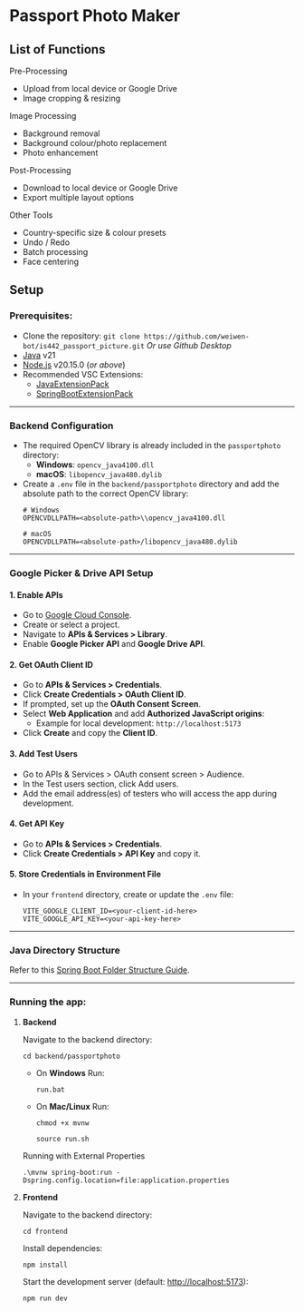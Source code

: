 # Passport Photo Maker

## List of Functions
Pre-Processing
- Upload from local device or Google Drive
- Image cropping & resizing

Image Processing
- Background removal
- Background colour/photo replacement
- Photo enhancement

Post-Processing
- Download to local device or Google Drive
- Export multiple layout options

Other Tools
- Country-specific size & colour presets
- Undo / Redo
- Batch processing
- Face centering

## Setup

### Prerequisites:

- Clone the repository: 
    `git clone https://github.com/weiwen-bot/is442_passport_picture.git`
    _Or use Github Desktop_
- [Java](https://www.oracle.com/java/technologies/javase/jdk21-archive-downloads.html) v21
- [Node.js](https://nodejs.org/en/) v20.15.0 (_or above_)
- Recommended VSC Extensions:
    - [JavaExtensionPack](https://marketplace.visualstudio.com/items?itemName=vscjava.vscode-java-pack)
    - [SpringBootExtensionPack](https://marketplace.visualstudio.com/items?itemName=vmware.vscode-boot-dev-pack)

---

### Backend Configuration

- The required OpenCV library is already included in the `passportphoto` directory:
    - **Windows**: `opencv_java4100.dll`
    - **macOS**: `libopencv_java480.dylib`
- Create a `.env` file in the `backend/passportphoto` directory and add the absolute path to the correct OpenCV library:
    ```env
    # Windows
    OPENCVDLLPATH=<absolute-path>\\opencv_java4100.dll

    # macOS
    OPENCVDLLPATH=<absolute-path>/libopencv_java480.dylib
    ```

---

### Google Picker & Drive API Setup

#### 1. Enable APIs
- Go to [Google Cloud Console](https://console.cloud.google.com/).
- Create or select a project.
- Navigate to **APIs & Services > Library**.
- Enable **Google Picker API** and **Google Drive API**.

#### 2. Get OAuth Client ID
- Go to **APIs & Services > Credentials**.
- Click **Create Credentials > OAuth Client ID**.
- If prompted, set up the **OAuth Consent Screen**.
- Select **Web Application** and add **Authorized JavaScript origins**:
  - Example for local development: `http://localhost:5173`
- Click **Create** and copy the **Client ID**.

#### 3. Add Test Users
- Go to APIs & Services > OAuth consent screen > Audience.
- In the Test users section, click Add users.
- Add the email address(es) of testers who will access the app during development.

#### 4. Get API Key
- Go to **APIs & Services > Credentials**.
- Click **Create Credentials > API Key** and copy it.

#### 5. Store Credentials in Environment File
- In your `frontend` directory, create or update the `.env` file:
    ```
    VITE_GOOGLE_CLIENT_ID=<your-client-id-here>
    VITE_GOOGLE_API_KEY=<your-api-key-here>
    ```

---

### Java Directory Structure
Refer to this [Spring Boot Folder Structure Guide](https://malshani-wijekoon.medium.com/spring-boot-folder-structure-best-practices-18ef78a81819).

---


### Running the app:

1. **Backend**

    Navigate to the backend directory:
    
    `cd backend/passportphoto`

    - On **Windows** Run:
    
      `run.bat`
    - On **Mac/Linux** Run:
    
      `chmod +x mvnw`
      
      `source run.sh`
    
    Running with External Properties
    
    `.\mvnw spring-boot:run -Dspring.config.location=file:application.properties`

2. **Frontend**

    Navigate to the backend directory:
    
    `cd frontend`

    Install dependencies:
    
    `npm install`

    Start the development server (default: [http://localhost:5173](http://localhost:5173)):
    
    `npm run dev`

